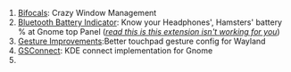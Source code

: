 1. [Bifocals](https://extensions.gnome.org/extension/4375/bifocals/): Crazy Window Management
2. [Bluetooth Battery Indicator](https://extensions.gnome.org/extension/3991/bluetooth-battery/): Know your Headphones', Hamsters' battery % at Gnome top Panel ([*read this is this extension isn't working for you*](https://github.com/realKarthikNair/realKarthikNair/blob/main/Linux_fixes/Show_bluetooth_device_battery_percentage.md))
4. [Gesture Improvements](https://extensions.gnome.org/extension/4245/gesture-improvements/):Better touchpad gesture config for Wayland
5. [GSConnect](https://extensions.gnome.org/extension/1319/gsconnect/): KDE connect implementation for Gnome
6. 
